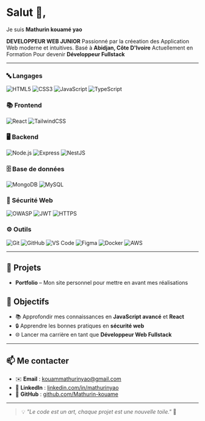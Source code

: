 # Salut 👋,
Je suis **Mathurin kouamé yao**

**DEVELOPPEUR WEB JUNIOR** 
Passionné par la créeation des Application Web moderne et intuitives.
Basé à **Abidjan, Côte D'Ivoire**
Actuellement en Formation Pour devenir **Développeur Fullstack**

---

### 🔤 Langages  
![HTML5](https://img.shields.io/badge/HTML5-E34F26?style=for-the-badge&logo=html5&logoColor=white)
![CSS3](https://img.shields.io/badge/CSS3-1572B6?style=for-the-badge&logo=css3&logoColor=white)
![JavaScript](https://img.shields.io/badge/JavaScript-F7DF1E?style=for-the-badge&logo=javascript&logoColor=black)
![TypeScript](https://img.shields.io/badge/TypeScript-3178C6?style=for-the-badge&logo=typescript&logoColor=white)

### 📚 Frontend 
![React](https://img.shields.io/badge/React-20232A?style=for-the-badge&logo=react&logoColor=61DAFB)
![TailwindCSS](https://img.shields.io/badge/Tailwind_CSS-38B2AC?style=for-the-badge&logo=tailwind-css&logoColor=white)

### 🖥️ Backend  
![Node.js](https://img.shields.io/badge/Node.js-339933?style=for-the-badge&logo=node.js&logoColor=white)
![Express](https://img.shields.io/badge/Express-000000?style=for-the-badge&logo=express&logoColor=white)
![NestJS](https://img.shields.io/badge/NestJS-E0234E?style=for-the-badge&logo=nestjs&logoColor=white)

### 🗄️ Base de données  
![MongoDB](https://img.shields.io/badge/MongoDB-47A248?style=for-the-badge&logo=mongodb&logoColor=white)
![MySQL](https://img.shields.io/badge/MySQL-4479A1?style=for-the-badge&logo=mysql&logoColor=white)

### 🔐 Sécurité Web  
![OWASP](https://img.shields.io/badge/OWASP-000000?style=for-the-badge&logo=owasp&logoColor=white)
![JWT](https://img.shields.io/badge/JSON_Web_Tokens-000000?style=for-the-badge&logo=jsonwebtokens&logoColor=white)
![HTTPS](https://img.shields.io/badge/HTTPS-005A9C?style=for-the-badge&logo=letsencrypt&logoColor=white)

### ⚙️ Outils  
![Git](https://img.shields.io/badge/Git-F05032?style=for-the-badge&logo=git&logoColor=white)
![GitHub](https://img.shields.io/badge/GitHub-181717?style=for-the-badge&logo=github&logoColor=white)
![VS Code](https://img.shields.io/badge/VS_Code-0078D4?style=for-the-badge&logo=visual-studio-code&logoColor=white)
![Figma](https://img.shields.io/badge/Figma-F24E1E?style=for-the-badge&logo=figma&logoColor=white)
![Docker](https://img.shields.io/badge/Docker-2496ED?style=for-the-badge&logo=docker&logoColor=white)
![AWS](https://img.shields.io/badge/AWS-232F3E?style=for-the-badge&logo=amazon-aws&logoColor=white)

---

## 📌 Projets
- **Portfolio** – Mon site personnel pour mettre en avant mes réalisations

## 🎯 Objectifs

- 📚 Approfondir mes connaissances en **JavaScript avancé** et **React**
- 🔒 Apprendre les bonnes pratiques en **sécurité web**
- 🌐 Lancer ma carrière en tant que **Développeur Web Fullstack**
  
---
 
## 📫 Me contacter

- ✉️ **Email** : kouammathurinyao@gmail.com  
- 💼 **LinkedIn** : [linkedin.com/in/mathurinyao](https://www.linkedin.com/in/kouame-mathurin-yao/)  
- 🐙 **GitHub** : [github.com/Mathurin-kouame](https://github.com/Mathurin-kouame)  

---

> 💡 *"Le code est un art, chaque projet est une nouvelle toile."* 🎨

